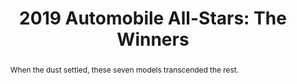 ---
category: news
title: 2019 Automobile All-Stars&#58; The Winners
abstract: When the dust settled, these seven models transcended the rest.
publishedDateTime: 2019-03-09T16:22:30Z
sourceUrl: https://www.msn.com/en-us/autos/research-guides/2019-automobile-all-stars-the-winners/ss-BBUz63w?
type: slideshow

provider:
  name: Automobile
  id: V_BB4aEWk_global
tags:
  - Autos

images: 
  - url: https://img-s-msn-com.akamaized.net/tenant/amp/entityid/BBUz37G.img
    width: 2048
    height: 1152
    quality: 89
    title: 2018 Porsche 911 GT2 RS All Star 05
    attribution: 
    focalRegion:
      x1: 887
      x2: 887
      y1: 426
      y2: 426

---